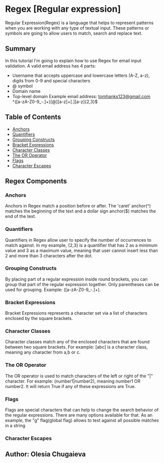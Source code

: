 # Regex [Regular expression]
Regular Expression(Regex) is a language that helps to represent patterns when you are working with any type of textual input.
These patterns or symbols are going to allow users to match, search and replace text.
 
## Summary
In this tutorial I'm going to explain how to use Regex for email input validation. A valid email address has 4 parts:
- Username that accepts uppercase and lowercase letters (A-Z, a-z), digits from 0-9 and special characters
- @ symbol 
- Domain name
- Top-level domain
Example email address: tomhanks123@gmail.com
^([a-zA-Z0-9_\-\.]+)[@][a-z]+[\.][a-z]{2,3}$
       

## Table of Contents

- [Anchors](#anchors)
- [Quantifiers](#quantifiers)
- [Grouping Constructs](#grouping-constructs)
- [Bracket Expressions](#bracket-expressions)
- [Character Classes](#character-classes)
- [The OR Operator](#the-or-operator)
- [Flags](#flags)
- [Character Escapes](#character-escapes)

## Regex Components


### Anchors
Anchors in Regex match a position before or after. The 'caret' anchor(^) matches the beginning of the text and a dollar sign anchor($) matches the end of the text.
### Quantifiers
Quantifiers in Regex allow user to specify the number of occurrences to match against. In my example, {2,3} is a quantifier that has 2 as a minimum value and 3 as a maximum value, meaning that user cannot insert less than 2 and more than 3 characters after the dot.
### Grouping Constructs
By placing part of a regular expression inside round brackets, you can group that part of the regular expression together. Only parentheses can be used for grouping. Example: ([a-zA-Z0-9_\-\.]+).
### Bracket Expressions
Bracket Expressions represents a character set via a list of characters enclosed by the square brackets.
### Character Classes
Character classes match any of the enclosed characters that are found between two square brackets. For example: [abc] is a character class, meaning any character from a,b or c.

### The OR Operator
The OR operator is used to match characters of the left or right of the "|" character. For example: (number1|number2), meaning number1 OR number2. It will return True if any of these expressions are True.
### Flags
Flags are special characters that can help to change the search behavior of the regular expressions. There are many options available for that. As an example, the "g" flag(global flag) allows to test against all possible matches in a string
### Character Escapes

## Author: Olesia Chugaieva


